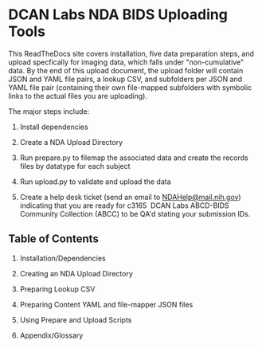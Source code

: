 # DCAN Labs NDA BIDS Uploading Tools

This ReadTheDocs site covers installation, five data preparation steps, and
upload specfically for imaging data, which falls under "non-cumulative"
data. By the end of this upload document, the upload folder will contain
JSON and YAML file pairs, a lookup CSV, and subfolders per JSON and YAML
file pair (containing their own file-mapped subfolders with symbolic
links to the actual files you are uploading).

The major steps include:

1.  Install dependencies

2.  Create a NDA Upload Directory

3.  Run prepare.py to filemap the associated data and create the records
    files by datatype for each subject

4.  Run upload.py to validate and upload the data

5.  Create a help desk ticket (send an email to NDAHelp@mail.nih.gov)
    indicating that you are ready for c3165  DCAN Labs ABCD-BIDS
    Community Collection (ABCC) to be QA\'d stating your submission IDs.

## Table of Contents

1.  Installation/Dependencies 

2.  Creating an NDA Upload Directory

3.  Preparing Lookup CSV

4.  Preparing Content YAML and file-mapper JSON files

5.  Using Prepare and Upload Scripts

6.  Appendix/Glossary
